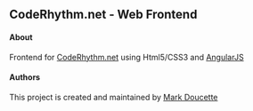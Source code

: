 ## CodeRhythm.net - Web Frontend

#### About

Frontend for [CodeRhythm.net](http://coderhythm.net) using Html5/CSS3 and [AngularJS](http://angularjs.org/)


#### Authors

This project is created and maintained by [Mark Doucette](https://github.com/markdoucette)

